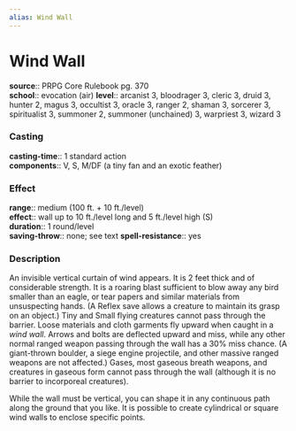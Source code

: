```yaml
---
alias: Wind Wall
---
```


# Wind Wall 

**source**:: PRPG Core Rulebook pg. 370  
**school**:: evocation (air)
**level**:: arcanist 3, bloodrager 3, cleric 3, druid 3, hunter 2, magus 3, occultist 3, oracle 3, ranger 2, shaman 3, sorcerer 3, spiritualist 3, summoner 2, summoner (unchained) 3, warpriest 3, wizard 3

### Casting 

**casting-time**:: 1 standard action  
**components**:: V, S, M/DF (a tiny fan and an exotic feather)

### Effect 

**range**:: medium (100 ft. + 10 ft./level)  
**effect**:: wall up to 10 ft./level long and 5 ft./level high (S)  
**duration**:: 1 round/level  
**saving-throw**:: none; see text
**spell-resistance**:: yes

### Description 

An invisible vertical curtain of wind appears. It is 2 feet thick and of considerable strength. It is a roaring blast sufficient to blow away any bird smaller than an eagle, or tear papers and similar materials from unsuspecting hands. (A Reflex save allows a creature to maintain its grasp on an object.) Tiny and Small flying creatures cannot pass through the barrier. Loose materials and cloth garments fly upward when caught in a *wind wall*. Arrows and bolts are deflected upward and miss, while any other normal ranged weapon passing through the wall has a 30% miss chance. (A giant-thrown boulder, a siege engine projectile, and other massive ranged weapons are not affected.) Gases, most gaseous breath weapons, and creatures in gaseous form cannot pass through the wall (although it is no barrier to incorporeal creatures).  
  
While the wall must be vertical, you can shape it in any continuous path along the ground that you like. It is possible to create cylindrical or square wind walls to enclose specific points.
